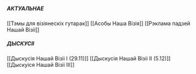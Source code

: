 ##### АКТУАЛЬНАЕ
[[Тэмы для візіянескіх гутарак]]
[[Асобы Наша Візія]]
[[Рэклама падзей Нашай Візіі]]

##### ДЫСКУСІІ
[[Дыскусія Нашай Візіі І (29.11)]]
[[Дыскусія Нашай Візіі ІІ (5.12)]]
[[Дыскуіся Нашай Візіі ІІІ]]
